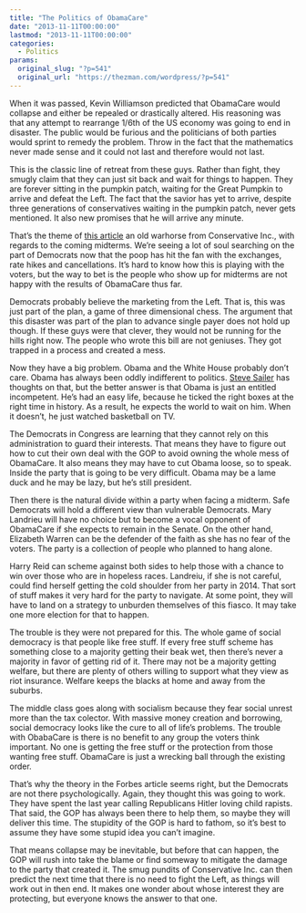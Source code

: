 ```yaml
---
title: "The Politics of ObamaCare"
date: "2013-11-11T00:00:00"
lastmod: "2013-11-11T00:00:00"
categories:
  - Politics
params:
  original_slug: "?p=541"
  original_url: "https://thezman.com/wordpress/?p=541"
---
```


When it was passed, Kevin Williamson predicted that ObamaCare would
collapse and either be repealed or drastically altered. His reasoning
was that any attempt to rearrange 1/6th of the US economy was going to
end in disaster. The public would be furious and the politicians of both
parties would sprint to remedy the problem. Throw in the fact that the
mathematics never made sense and it could not last and therefore would
not last.

This is the classic line of retreat from these guys. Rather than fight,
they smugly claim that they can just sit back and wait for things to
happen. They are forever sitting in the pumpkin patch, waiting for the
Great Pumpkin to arrive and defeat the Left. The fact that the savior
has yet to arrive, despite three generations of conservatives waiting in
the pumpkin patch, never gets mentioned. It also new promises that he
will arrive any minute.

That’s the theme of <a
href="https://www.forbes.com/sites/stevenhayward/2013/11/11/obamacare-will-be-repealed-well-in-advance-of-the-2014-elections/#2d866f503fff"
rel="noopener" target="_blank">this article</a> an old warhorse from
Conservative Inc., with regards to the coming midterms. We’re seeing a
lot of soul searching on the part of Democrats now that the poop has hit
the fan with the exchanges, rate hikes and cancellations. It’s hard to
know how this is playing with the voters, but the way to bet is the
people who show up for midterms are not happy with the results of
ObamaCare thus far.

Democrats probably believe the marketing from the Left. That is, this
was just part of the plan, a game of three dimensional chess. The
argument that this disaster was part of the plan to advance single payer
does not hold up though. If these guys were that clever, they would not
be running for the hills right now. The people who wrote this bill are
not geniuses. They got trapped in a process and created a mess.

Now they have a big problem. Obama and the White House probably don’t
care. Obama has always been oddly indifferent to politics.
<a href="http://isteve.blogspot.com/2013/11/i-told-you-so.html"
rel="noopener" target="_blank">Steve Sailer</a> has thoughts on that,
but the better answer is that Obama is just an entitled incompetent.
He’s had an easy life, because he ticked the right boxes at the right
time in history. As a result, he expects the world to wait on him. When
it doesn’t, he just watched basketball on TV.

The Democrats in Congress are learning that they cannot rely on this
administration to guard their interests. That means they have to figure
out how to cut their own deal with the GOP to avoid owning the whole
mess of ObamaCare. It also means they may have to cut Obama loose, so to
speak. Inside the party that is going to be very difficult. Obama may be
a lame duck and he may be lazy, but he’s still president.

Then there is the natural divide within a party when facing a midterm.
Safe Democrats will hold a different view than vulnerable Democrats.
Mary Landrieu will have no choice but to become a vocal opponent of
ObamaCare if she expects to remain in the Senate. On the other hand,
Elizabeth Warren can be the defender of the faith as she has no fear of
the voters. The party is a collection of people who planned to hang
alone.

Harry Reid can scheme against both sides to help those with a chance to
win over those who are in hopeless races. Landreiu, if she is not
careful, could find herself getting the cold shoulder from her party in
2014. That sort of stuff makes it very hard for the party to navigate.
At some point, they will have to land on a strategy to unburden
themselves of this fiasco. It may take one more election for that to
happen.

The trouble is they were not prepared for this. The whole game of social
democracy is that people like free stuff. If every free stuff scheme has
something close to a majority getting their beak wet, then there’s never
a majority in favor of getting rid of it. There may not be a majority
getting welfare, but there are plenty of others willing to support what
they view as riot insurance. Welfare keeps the blacks at home and away
from the suburbs.

The middle class goes along with socialism because they fear social
unrest more than the tax colector. With massive money creation and
borrowing, social democracy looks like the cure to all of life’s
problems. The trouble with ObabaCare is there is no benefit to any group
the voters think important. No one is getting the free stuff or the
protection from those wanting free stuff. ObamaCare is just a wrecking
ball through the existing order.

That’s why the theory in the Forbes article seems right, but the
Democrats are not there psychologically. Again, they thought this was
going to work. They have spent the last year calling Republicans Hitler
loving child rapists. That said, the GOP has always been there to help
them, so maybe they will deliver this time. The stupidity of the GOP is
hard to fathom, so it’s best to assume they have some stupid idea you
can’t imagine.

That means collapse may be inevitable, but before that can happen, the
GOP will rush into take the blame or find someway to mitigate the damage
to the party that created it. The smug pundits of Conservative Inc. can
then predict the next time that there is no need to fight the Left, as
things will work out in then end. It makes one wonder about whose
interest they are protecting, but everyone knows the answer to that one.

